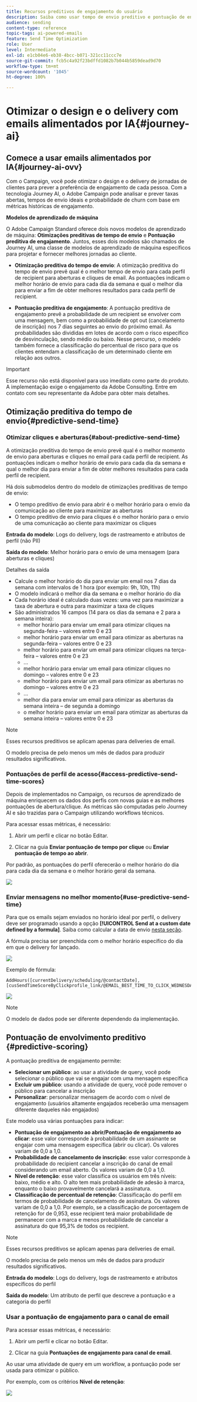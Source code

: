 ```yaml
---
title: Recursos preditivos de engajamento do usuário
description: Saiba como usar tempo de envio preditivo e pontuação de engajamento.
audience: sending
content-type: reference
topic-tags: ai-powered-emails
feature: Send Time Optimization
role: User
level: Intermediate
exl-id: e1cb04e6-eb38-4bcc-b071-321cc11ccc7e
source-git-commit: fcb5c4a92f23bdffd1082b7b044b5859dead9d70
workflow-type: tm+mt
source-wordcount: '1045'
ht-degree: 100%

---
```


# Otimizar o design e o delivery com emails alimentados por IA{#journey-ai}

## Comece a usar emails alimentados por IA{#journey-ai-ovv}

Com o Campaign, você pode otimizar o design e o delivery de jornadas de clientes para prever a preferência de engajamento de cada pessoa. Com a tecnologia Journey AI, o Adobe Campaign pode analisar e prever taxas abertas, tempos de envio ideais e probabilidade de churn com base em métricas históricas de engajamento.

**Modelos de aprendizado de máquina**

O Adobe Campaign Standard oferece dois novos modelos de aprendizado de máquina: **Otimizações preditivas de tempo de envio** e **Pontuação preditiva de engajamento**. Juntos, esses dois modelos são chamados de Journey AI, uma classe de modelos de aprendizado de máquina específicos para projetar e fornecer melhores jornadas ao cliente.

* **Otimização preditiva do tempo de envio**: A otimização preditiva do tempo de envio prevê qual é o melhor tempo de envio para cada perfil de recipient para aberturas e cliques de email. As pontuações indicam o melhor horário de envio para cada dia da semana e qual o melhor dia para enviar a fim de obter melhores resultados para cada perfil de recipient.

* **Pontuação preditiva de engajamento**: A pontuação preditiva de engajamento prevê a probabilidade de um recipient se envolver com uma mensagem, bem como a probabilidade de opt out (cancelamento de inscrição) nos 7 dias seguintes ao envio do próximo email. As probabilidades são divididas em lotes de acordo com o risco específico de desvinculação, sendo médio ou baixo. Nesse percurso, o modelo também fornece a classificação do percentual de risco para que os clientes entendam a classificação de um determinado cliente em relação aos outros.

>[!IMPORTANT]
>Esse recurso não está disponível para uso imediato como parte do produto. A implementação exige o engajamento da Adobe Consulting. Entre em contato com seu representante da Adobe para obter mais detalhes.

## Otimização preditiva do tempo de envio{#predictive-send-time}

### Otimizar cliques e aberturas{#about-predictive-send-time}

A otimização preditiva do tempo de envio prevê qual é o melhor momento de envio para aberturas e cliques no email para cada perfil de recipient. As pontuações indicam o melhor horário de envio para cada dia da semana e qual o melhor dia para enviar a fim de obter melhores resultados para cada perfil de recipient.

Há dois submodelos dentro do modelo de otimizações preditivas de tempo de envio:
* O tempo preditivo de envio para abrir é o melhor horário para o envio da comunicação ao cliente para maximizar as aberturas
* O tempo preditivo de envio para cliques é o melhor horário para o envio de uma comunicação ao cliente para maximizar os cliques

**Entrada do modelo**: Logs do delivery, logs de rastreamento e atributos de perfil (não PII)

**Saída do modelo**: Melhor horário para o envio de uma mensagem (para aberturas e cliques)


Detalhes da saída

* Calcule o melhor horário do dia para enviar um email nos 7 dias da semana com intervalos de 1 hora (por exemplo: 9h, 10h, 11h)
* O modelo indicará o melhor dia da semana e o melhor horário do dia
* Cada horário ideal é calculado duas vezes: uma vez para maximizar a taxa de abertura e outra para maximizar a taxa de cliques
* São administrados 16 campos (14 para os dias da semana e 2 para a semana inteira):
   * melhor horário para enviar um email para otimizar cliques na segunda-feira – valores entre 0 e 23
   * melhor horário para enviar um email para otimizar as aberturas na segunda-feira – valores entre 0 e 23
   * melhor horário para enviar um email para otimizar cliques na terça-feira – valores entre 0 e 23
   * ...
   * melhor horário para enviar um email para otimizar cliques no domingo – valores entre 0 e 23
   * melhor horário para enviar um email para otimizar as aberturas no domingo – valores entre 0 e 23
   * ...
   * melhor dia para enviar um email para otimizar as aberturas da semana inteira – de segunda a domingo
   * o melhor horário para enviar um email para otimizar as aberturas da semana inteira – valores entre 0 e 23

>[!NOTE]
>
>Esses recursos preditivos se aplicam apenas para deliveries de email.
>
>O modelo precisa de pelo menos um mês de dados para produzir resultados significativos.


### Pontuações de perfil de acesso{#access-predictive-send-time-scores}

Depois de implementados no Campaign, os recursos de aprendizado de máquina enriquecem os dados dos perfis com novas guias e as melhores pontuações de abertura/clique. As métricas são computadas pelo Journey AI e são trazidas para o Campaign utilizando workflows técnicos.

Para acessar essas métricas, é necessário:

1. Abrir um perfil e clicar no botão Editar.

1. Clicar na guia **Enviar pontuação de tempo por clique** ou **Enviar pontuação de tempo ao abrir**.

Por padrão, as pontuações do perfil oferecerão o melhor horário do dia para cada dia da semana e o melhor horário geral da semana.

![](assets/do-not-localize/SendTimeScore.png)

### Enviar mensagens no melhor momento{#use-predictive-send-time}

Para que os emails sejam enviados no horário ideal por perfil, o delivery deve ser programado usando a opção **[!UICONTROL Send at a custom date defined by a formula]**.
Saiba como calcular a data de envio [nesta seção](../../sending/using/computing-the-sending-date.md).

A fórmula precisa ser preenchida com o melhor horário específico do dia em que o delivery for lançado.

![](assets/do-not-localize/ComputeSendingDate.png)

Exemplo de fórmula:

```
AddHours([currentDelivery/scheduling/@contactDate], 
[cusSendTimeScoreByClickprofile_link/@EMAIL_BEST_TIME_TO_CLICK_WEDNESDAY])
```

![](assets/do-not-localize/SendingDateFormula.png)

>[!NOTE]
>
>O modelo de dados pode ser diferente dependendo da implementação.


## Pontuação de envolvimento preditivo {#predictive-scoring}

A pontuação preditiva de engajamento permite:

* **Selecionar um público**: ao usar a atividade de query, você pode selecionar o público que vai se engajar com uma mensagem específica
* **Excluir um público**: usando a atividade de query, você pode remover o público para cancelar a inscrição
* **Personalizar**: personalizar mensagem de acordo com o nível de engajamento (usuários altamente engajados receberão uma mensagem diferente daqueles não engajados)

Este modelo usa várias pontuações para indicar:

* **Pontuação de engajamento ao abrir/Pontuação de engajamento ao clicar**: esse valor corresponde à probabilidade de um assinante se engajar com uma mensagem específica (abrir ou clicar). Os valores variam de 0,0 a 1,0.
* **Probabilidade de cancelamento de inscrição**: esse valor corresponde à probabilidade do recipient cancelar a inscrição do canal de email considerando um email aberto. Os valores variam de 0,0 a 1,0.
* **Nível de retenção**: esse valor classifica os usuários em três níveis: baixo, médio e alto. O alto tem mais probabilidade de adesão à marca, enquanto o baixo provavelmente cancelará a assinatura.
* **Classificação de percentual de retenção**: Classificação do perfil em termos de probabilidade de cancelamento de assinatura. Os valores variam de 0,0 a 1,0. Por exemplo, se a classificação de porcentagem de retenção for de 0,953, esse recipient terá maior probabilidade de permanecer com a marca e menos probabilidade de cancelar a assinatura do que 95,3% de todos os recipient.

>[!NOTE]
>
>Esses recursos preditivos se aplicam apenas para deliveries de email.
>
>O modelo precisa de pelo menos um mês de dados para produzir resultados significativos.


**Entrada do modelo**: Logs do delivery, logs de rastreamento e atributos específicos do perfil

**Saída do modelo**: Um atributo de perfil que descreve a pontuação e a categoria do perfil


### Usar a pontuação de engajamento para o canal de email

Para acessar essas métricas, é necessário:

1. Abrir um perfil e clicar no botão Editar.

1. Clicar na guia **Pontuações de engajamento para canal de email**.

Ao usar uma atividade de query em um workflow, a pontuação pode ser usada para otimizar o público.

Por exemplo, com os critérios **Nível de retenção**:

![](assets/do-not-localize/predictive_score_query.png)
